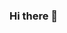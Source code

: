 <div id="header" align="center">
  <script src=“https://unpkg.com/@lottiefiles/lottie-player@latest/dist/lottie-player.js”></script><lottie-player src=“https://lottie.host/a472de56-8951-45f7-a6a1-8f9b95f960fe/reu8YWbZeb.json” background=“#FFFFFF” speed=“1” style=“width: 300px; height: 300px” loop controls autoplay direction=“1” mode=“normal”></lottie-player>
</div>

### Hi there 👋

<!--
**shivesh-anand/shivesh-anand** is a ✨ _special_ ✨ repository because its `README.md` (this file) appears on your GitHub profile.

Here are some ideas to get you started:

- 🔭 I’m currently working on ...
- 🌱 I’m currently learning ...
- 👯 I’m looking to collaborate on ...
- 🤔 I’m looking for help with ...
- 💬 Ask me about ...
- 📫 How to reach me: ...
- 😄 Pronouns: ...
- ⚡ Fun fact: ...
-->
